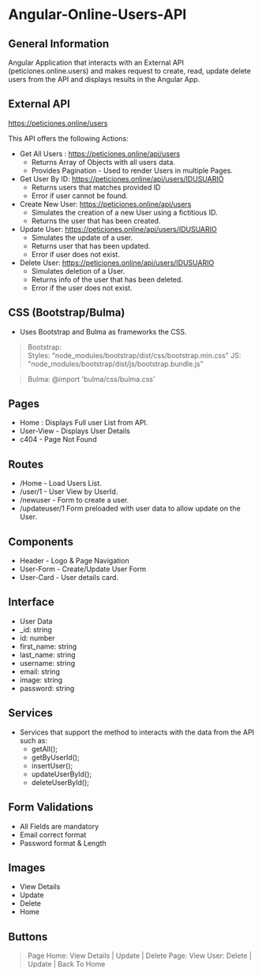 # Angular-Online-Users-API
## General Information
Angular Application that interacts with an External API (peticiones.online.users) and makes request to create,
read, update delete users from the API and displays results in the Angular App. 

## External API
https://peticiones.online/users

This API offers the following Actions:
+ Get All Users : https://peticiones.online/api/users
  + Returns Array of Objects with all users data.
  + Provides Pagination - Used to render Users in multiple Pages.
+ Get User By ID: https://peticiones.online/api/users/IDUSUARIO
  + Returns users that matches provided ID
  + Error if user cannot be found.
+ Create New User: https://peticiones.online/api/users
  + Simulates the creation of a new User using a fictitious ID.
  + Returns the user that has been created.
+ Update User: https://peticiones.online/api/users/IDUSUARIO
  + Simulates the update of a user.
  + Returns user that has been updated.
  + Error if user does not exist.
+ Delete User: https://peticiones.online/api/users/IDUSUARIO
  + Simulates deletion of a User.
  + Returns info of the user that has been deleted.
  + Error if the user does not exist.

## CSS (Bootstrap/Bulma)
+ Uses Bootstrap and Bulma as frameworks the CSS.
> Bootstrap:  
> Styles: "node_modules/bootstrap/dist/css/bootstrap.min.css"
> JS: "node_modules/bootstrap/dist/js/bootstrap.bundle.js"

> Bulma: 
> @import 'bulma/css/bulma.css'

## Pages
+ Home : Displays Full user List from API.
+ User-View - Displays User Details
+ c404 - Page Not Found

## Routes
+ /Home - Load Users List.
+ /user/1 - User View by UserId.
+ /newuser - Form to create a user.
+ /updateuser/1 Form preloaded with user data to allow update on the User.

## Components
+ Header - Logo  & Page Navigation
+ User-Form - Create/Update User Form
+ User-Card - User details card.

## Interface
+  User Data 
  + _id: string
  + id: number
  + first_name: string
  + last_name: string
  + username: string
  + email: string
  + image: string
  + password: string

## Services
+ Services that support the method to interacts with the data from the API such as:
  + getAll();
  + getByUserId();
  + insertUser();
  + updateUserById();
  + deleteUserById();

## Form Validations
+ All Fields are mandatory
+ Email correct format
+ Password format  & Length

## Images
+ View Details
+ Update
+ Delete
+ Home

## Buttons
> Page Home:
> View Details | Update | Delete
> Page: View User:
> Delete | Update | Back To Home
